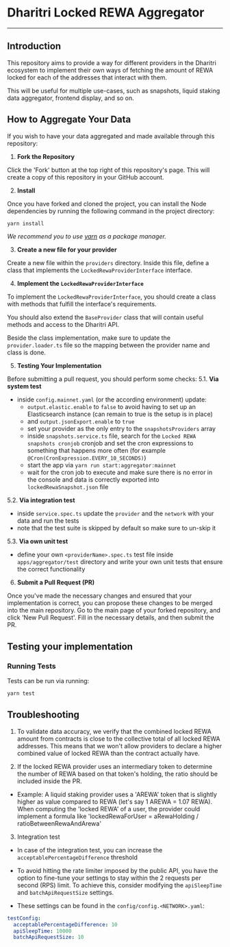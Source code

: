 # Dharitri Locked REWA Aggregator

---

## Introduction

This repository aims to provide a way for different providers in the Dharitri ecosystem to implement their own ways of fetching the amount of REWA locked for each of the addresses that interact with them.

This will be useful for multiple use-cases, such as snapshots, liquid staking data aggregator, frontend display, and so on.

## How to Aggregate Your Data

If you wish to have your data aggregated and made available through this repository:

1. **Fork the Repository**

Click the 'Fork' button at the top right of this repository's page. This will create a copy of this repository in your GitHub account.

2. **Install**

Once you have forked and cloned the project, you can install the Node dependencies by running the following command in the project directory:

```bash
yarn install
```

_We recommend you to use [yarn](https://yarnpkg.com/) as a package manager._

3. **Create a new file for your provider**

Create a new file within the `providers` directory. Inside this file, define a class that implements the `LockedRewaProviderInterface` interface.

4. **Implement the `LockedRewaProviderInterface`**

To implement the `LockedRewaProviderInterface`, you should create a class with methods that fulfill the interface's requirements.

You should also extend the `BaseProvider` class that will contain useful methods and access to the Dharitri API.

Beside the class implementation, make sure to update the `provider.loader.ts` file so the mapping between the provider name and class is done.

5. **Testing Your Implementation**

Before submitting a pull request, you should perform some checks:
5.1. **Via system test**
- inside `config.mainnet.yaml` (or the according environment) update:
  - `output.elastic.enable` to `false` to avoid having to set up an Elasticsearch instance (can remain to true is the setup is in place)
  - and `output.jsonExport.enable` to `true` 
  - set your provider as the only entry to the `snapshotsProviders` array
  - inside `snapshots.service.ts` file, search for the `Locked REWA snapshots cronjob` cronjob and set the cron expressions to something that happens more often (for example `@Cron(CronExpression.EVERY_10_SECONDS)`)
  - start the app via `yarn run start:aggregator:mainnet`
  - wait for the cron job to execute and make sure there is no error in the console and data is correctly exported into `lockedRewaSnapshot.json` file

5.2. **Via integration test**
- inside `service.spec.ts` update the `provider` and the `network` with your data and run the tests 
- note that the test suite is skipped by default so make sure to un-skip it

5.3. **Via own unit test**
- define your own `<providerName>.spec.ts` test file inside `apps/aggregator/test` directory and write your own unit tests that ensure the correct functionality

6. **Submit a Pull Request (PR)**

Once you've made the necessary changes and ensured that your implementation is correct, you can propose these changes to be merged into the main repository. Go to the main page of your forked repository, and click 'New Pull Request'. Fill in the necessary details, and then submit the PR.

## Testing your implementation

### Running Tests

Tests can be run via running: 

```bash
yarn test
```

## Troubleshooting

1. To validate data accuracy, we verify that the combined locked REWA amount from contracts is close to the collective total of all locked REWA addresses. This means that we won't allow providers
to declare a higher combined value of locked REWA than the contract actually have. 

2. If the locked REWA provider uses an intermediary token to determine the number of REWA based on that token's holding, the ratio should be included inside the PR.
- Example: A liquid staking provider uses a 'AREWA' token that is slightly higher as value compared to REWA (let's say 1 AREWA = 1.07 REWA). When computing the 'locked REWA' of a user, the provider 
  could implement a formula like 'lockedRewaForUser = aRewaHolding / ratioBetweenRewaAndArewa'

3. Integration test
- In case of the integration test, you can increase the `acceptablePercentageDifference` threshold

- To avoid hitting the rate limiter imposed by the public API, you have the option to fine-tune your settings to stay within the 2 requests per second (RPS) limit. To achieve this, consider modifying the `apiSleepTime` and `batchApiRequestSize` settings.

- These settings can be found in the `config/config.<NETWORK>.yaml`:

```yaml
testConfig:
  acceptablePercentageDifference: 10
  apiSleepTime: 10000
  batchApiRequestSize: 10
```
